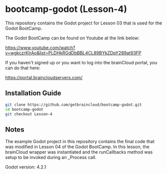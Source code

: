# bootcamp-godot (Lesson-4)

This repository contains the Godot project for Lesson 03 that is used for the Godot BootCamp.

The Godot BootCamp can be found on Youtube at the link below:

https://www.youtube.com/watch?v=wgkczrKIrAo&list=PLDHkRGdDbBBL4CL89BYkZDpY289at93FP


If you haven't signed up or you want to log into the brainCloud portal, you can do that here:

https://portal.braincloudservers.com/


## Installation Guide

```bash
git clone https://github.com/getbraincloud/bootcamp-godot.git
cd bootcamp-godot
git checkout Lesson-4
```

## Notes

The example Godot project in this repository contains the final code that was modified in Lesson 04 of the Godot BootCamp. In this lesson, the brainCloud wrapper was instantiated and the runCallbacks method was setup to be invoked during an _Process call.

Godot version: 4.2.1
